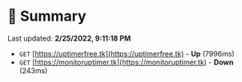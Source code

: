 # 📖 Summary
Last updated: **2/25/2022, 9:11:18 PM**

- `GET` [https://uptimerfree.tk](https://uptimerfree.tk) - **Up** (7996ms)
- `GET` [https://monitoruptimer.tk](https://monitoruptimer.tk) - **Down** (243ms)
